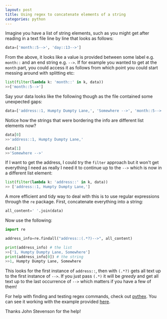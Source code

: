 ```yaml
---
layout: post
title: Using regex to concatenate elements of a string
categories: python
---
```


Imagine you have a list of string elements, such as you might get after reading in a text file line by line that looks as follows:

```python
data=['month::5-->', 'day::13-->']
```

From the above, it looks like a value is provided between some label e.g. `month::` and an end string e.g. `-->`. If for example you wanted to get at the `month` part, you could access it as follows from which point you could start messing around with splitting etc:

```python
list(filter(lambda k: 'month::' in k, data))
>>['month::5-->']
```

Say your data looks like the following though as the file contained some unexpected gaps:
  
```python
data=['address::1, Humpty Dumpty Lane,', 'Somewhere -->', 'month::5-->', 'day::13-->']
```
 
Notice how the strings that were bordering the info are different list elements now? 

```python
data[0]
>>'address::1, Humpty Dumpty Lane,'

data[1]
>>'Somewhere -->'
```

If I want to get the address, I could try the `filter` approach but it won't get everything I need as really I need it to continue up to the `-->` which is now in a different list element:

```python
list(filter(lambda k: 'address::' in k, data))
>> ['address::1, Humpty Dumpty Lane,']
```

A more efficient and tidy way to deal with this is to use regular expressions through the `re` package. First, concatenate everything into a string:

```python
all_content=' '.join(data) 
```

Now use the following:

```python
import re

address_info=re.findall("address::(.*?)-->", all_content)

print(address_info) # the list
>>['1, Humpty Dumpty Lane, Somewhere']
print(address_info[0]) # the string
>>1, Humpty Dumpty Lane, Somewhere
```

This looks for the first instance of `address::`, then with `(.*?)` gets all text up to the first instance of `-->`. If you just pass `(.*)` it will be *greedy* and get all text up to the last occurrence of `-->` which matters if you have a few of them!

For help with finding and testing regex commands, check out [pythex](https://pythex.org/). You can see it working with the example provided [here](https://pythex.org/?regex=address%3A%3A(.*)--%3E&test_string=address%3A%3A1%2C%20Humpty%20Dumpty%20Lane%2C%20Somewhere%20--%3E&ignorecase=0&multiline=0&dotall=0&verbose=0).

Thanks John Stevenson for the help!
